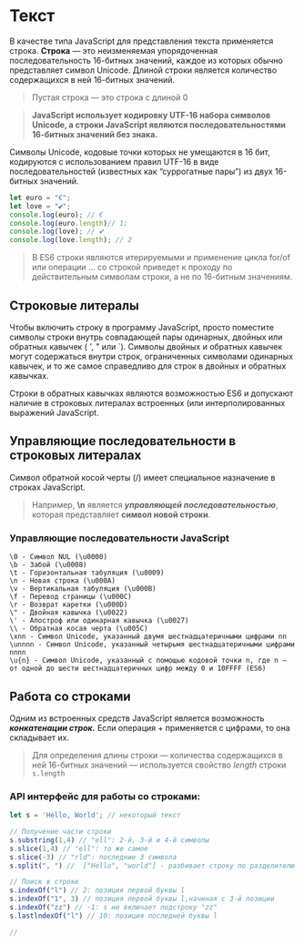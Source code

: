 # Текст

В качестве типа JavaScript для представления текста применяется строка. **Строка** — это неизменяемая упорядоченная последовательность 16-битных значений, каждое из которых обычно представляет символ Unicode. Длиной строки является количество содержащихся в ней 16-битных значений.

>  Пустая строка — это строка с длиной 0

> **JavaScript использует кодировку UTF-16 набора символов Unicode, а строки JavaScript являются последовательностями 16-битных значений без знака.**

Символы Unicode, кодовые точки которых не умещаются в 16 бит, кодируются с использованием правил UTF-16 в виде последовательностей (известных как “суррогатные пары”) из двух 16-битных значений.

```javascript
let euro = "€";
let love = "💕";
console.log(euro); // €
console.log(euro.length)// 1;
console.log(love); // 💕
console.log(love.length); // 2
```

> В ES6 строки являются итерируемыми и применение цикла for/of или операции ... со строкой приведет к проходу по действительным символам строки, а не по 16-битным значениям.

## Строковые литералы
Чтобы включить строку в программу JavaScript, просто поместите символы строки внутрь совпадающей пары одинарных, двойных или обратных кавычек ( ', " или `). Символы двойных и обратных кавычек могут содержаться внутри строк, ограниченных символами одинарных кавычек, и то же самое справедливо для строк в двойных и обратных кавычках.

Строки в обратных кавычках являются возможностью ES6 и допускают наличие в строковых литералах встроенных (или интерполированных выражений JavaScript.

## Управляющие последовательности в строковых литералах

Символ обратной косой черты (/) имеет специальное назначение в строках JavaScript. 

> Например, **\n** является ***управляющей последовательностью***, которая представляет **символ новой строки**.

### Управляющие последовательности JavaScript
```
\0 - Символ NUL (\u0000)
\b - Забой (\u0008)
\t - Горизонтальная табуляция (\u0009)
\n - Новая строка (\u000A)
\v - Вертикальная табуляция (\u000B)
\f - Перевод страницы (\u000C)
\r - Возврат каретки (\u000D)
\" - Двойная кавычка (\u0022)
\' - Апостроф или одинарная кавычка (\u0027)
\\ - Обратная косая черта (\u005C)
\xnn - Символ Unicode, указанный двумя шестнадцатеричными цифрами nn
\unnnn - Символ Unicode, указанный четырьмя шестнадцатеричными цифрами nnnn
\u{n} - Символ Unicode, указанный с помощью кодовой точки n, где n — от одной до шести шестнадцатеричных цифр между 0 и 10FFFF (ES6) 
```
##  Работа со строками

Одним из встроенных средств JavaScript является возможность ***конкатенации строк.*** Если операция + применяется с цифрами, то она складывает их.

> Для определения длины строки — количества содержащихся в ней 16-битных значений — используется свойство *length* строки ```s.length```

### API интерфейс для работы со строками:

```javascript
let s = 'Hello, World'; // некоторый текст

// Получение части строки
s.substring(1,4) // "ell": 2-й, 3-й и 4-й символы
s.slice(1,4) // "ell": то же самое
s.slice(-3) // "rld": последние 3 символа
s.split(", ") //  ["Hello", "world"] - разбивает строку по разделителю образуя массив

// Поиск в строке
s.indexOf("l") // 2: позиция первой буквы l
s.indexOf("1", 3) // позиция первой буквы l,начиная с 3-й позиции
s.indexOf("zz") // -1: s не включает подстроку "zz"
s.lastlndexOf("l") // 10: позиция последней буквы l

// 
```
